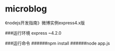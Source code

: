 # microblog
《nodejs开发指南》微博实例express4.x版

###运行环境
express ~4.2.0

###运行命令
######npm install
######node app.js
